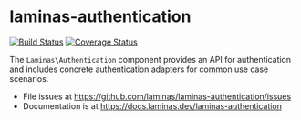# laminas-authentication

[![Build Status](https://travis-ci.org/laminas/laminas-authentication.svg?branch=master)](https://travis-ci.org/laminas/laminas-authentication)
[![Coverage Status](https://coveralls.io/repos/laminas/laminas-authentication/badge.svg?branch=master)](https://coveralls.io/r/laminas/laminas-authentication?branch=master)

The `Laminas\Authentication` component provides an API for authentication and
includes concrete authentication adapters for common use case scenarios.


- File issues at https://github.com/laminas/laminas-authentication/issues
- Documentation is at https://docs.laminas.dev/laminas-authentication
